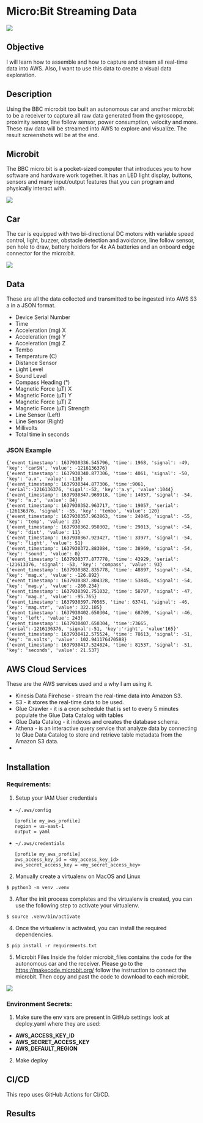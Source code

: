 # Micro:Bit Streaming Data

![](images/result.png)

## Objective
I will learn how to assemble and how to capture and stream all real-time data into AWS. 
Also, I want to use this data to create a visual data exploration.

## Description
Using the BBC micro:bit too built an autonomous car and another micro:bit to be a receiver to capture all raw data 
generated from the gyroscope, proximity sensor, line follow sensor, power consumption, velocity and more. 
These raw data will be streamed into AWS to explore and visualize. The result screenshots will be at the end.

## Microbit
The BBC micro:bit is a pocket-sized computer that introduces you to how software and hardware work together. 
It has an LED light display, buttons, sensors and many input/output features that you can program and physically interact with.

![](images/microbit.png)

## Car
The car is equipped with two bi-directional DC motors with variable speed control, light, buzzer, obstacle detection and
avoidance, line follow sensor, pen hole to draw, battery holders for 4x AA batteries and an onboard edge connector for 
the micro:bit.

![](images/car.jpg)

## Data

These are all the data collected and transmitted to be ingested into AWS S3 a in a 
JSON format.
* Device Serial Number
* Time
* Acceleration (mg) X
* Acceleration (mg) Y
* Acceleration (mg) Z
* Tembo
* Temperature (C)
* Distance Sensor
* Light Level
* Sound Level
* Compass Heading (°)
* Magnetic Force (µT) X
* Magnetic Force (µT) Y
* Magnetic Force (µT) Z
* Magnetic Force (µT) Strength
* Line Sensor (Left)
* Line Sensor (Right)
* Millivolts
* Total time in seconds


### JSON Example

```
{'event_timestamp': 1637930336.545796, 'time': 1968, 'signal': -49, 'key': 'carSN', 'value': -1216136376}
{'event_timestamp': 1637930340.877306, 'time': 4061, 'signal': -50, 'key': 'a.x', 'value': -116}
{'event_timestamp': 1637930344.877306, 'time':9061, 'serial':-1216136376, 'sigal':-52, 'key':'a.y', 'value':1044}
{'event_timestamp': 1637930347.969918, 'time': 14057, 'signal': -54, 'key': 'a.z', 'value': 84}
{'event_timestamp': 1637930352.963717, 'time': 19057, 'serial': -126136376, 'signal': -55, 'key': 'tembo', 'value': 120}
{'event_timestamp': 1637930357.963863, 'time': 24045, 'signal': -55, 'key': 'temp', 'value': 23}
{'event_timestamp': 1637930362.950302, 'time': 29013, 'signal': -54, 'key': 'dist', 'value': 11}
{'event_timestamp': 1637930367.923427, 'time': 33977, 'signal': -54, 'key': 'light', 'value': 51}
{'event_timestamp': 1637930372.883084, 'time': 38969, 'signal': -54, 'key': 'sound', 'value': 0}
{'event_timestamp': 1637930377.877778, 'time': 43929, 'serial': -121613376, 'signal': -53, 'key': 'compass', 'value': 93}
{'event_timestamp': 1637930382.835778, 'time': 48897, 'signal': -54, 'key': 'mag.x', 'value': -126.892}
{'event_timestamp': 1637930387.804328, 'time': 53845, 'signal': -54, 'key': 'mag.y', 'value': -280.234}
{'event_timestamp': 1637930392.751032, 'time': 58797, 'signal': -47, 'key': 'mag.z', 'value': -95.765}
{'event_timestamp': 1637930397.70565, 'time': 63741, 'signal': -46, 'key': 'mag.str', 'value': 322.185}
{'event_timestamp': 1637930402.650304, 'time': 68709, 'signal': -46, 'key': 'left', 'value': 243}
{'event_timestamp': 1637930407.650304, 'time':73665, 'serial':-1216136376, 'signal':-51, 'key':'right', 'value'165}'
{'event_timestamp': 1637930412.575524, 'time': 78613, 'signal': -51, 'key': 'm.volts', 'value': 102.941176470588}
{'event_timestamp': 1637930417.524824, 'time': 81537, 'signal': -51, 'key': 'seconds', 'value': 21.537}
```

## AWS Cloud Services 

These are the AWS services used and a why I am using it.

* Kinesis Data Firehose - stream the real-time data into Amazon S3.
* S3 - it stores the real-time data to be used.
* Glue Crawler - it is a cron schedule that is set to every 5 minutes populate the Glue Data Catalog with tables
* Glue Data Catalog - it indexes and creates the database schema.
* Athena - is an interactive query service that analyze data by connecting to Glue Data Catalog to store and retrieve 
table metadata from the Amazon S3 data.
* 

## Installation

### Requirements:

1) Setup your IAM User credentials
- ```~/.aws/config```
```
   [profile my_aws_profile]
   region = us-east-1
   output = yaml
```
  - ```~/.aws/credentials```
```
   [profile my_aws_profile]
   aws_access_key_id = <my_access_key_id> 
   aws_secret_access_key = <my_secret_access_key>
 ```
2) Manually create a virtualenv on MacOS and Linux
```shell script
$ python3 -m venv .venv
```
3) After the init process completes and the virtualenv is created, you can use the following
step to activate your virtualenv.
```shell script
$ source .venv/bin/activate
```
4) Once the virtualenv is activated, you can install the required dependencies.
```shell script
$ pip install -r requirements.txt
```
5) Microbit Files
Inside the folder microbit_files contains the code for the autonomous car and the receiver.
Please go to the https://makecode.microbit.org/ follow the instruction to connect the microbit.
Then copy and past the code to download to each microbit.

![](images/makecode.png)


### Environment Secrets:
1) Make sure the env vars are present in GitHub settings look at deploy.yaml where they are used:
 - **AWS_ACCESS_KEY_ID**
 - **AWS_SECRET_ACCESS_KEY**
 - **AWS_DEFAULT_REGION**
2) Make deploy


## CI/CD
This repo uses GitHub Actions for CI/CD. 


## Results

